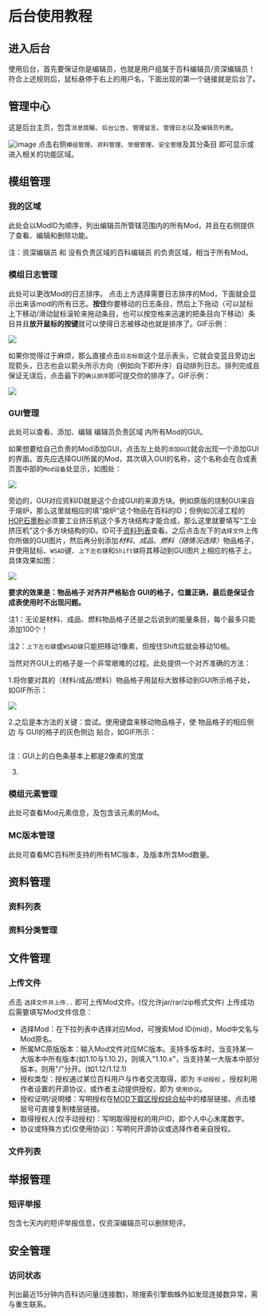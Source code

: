 # 后台使用教程

## 进入后台

使用后台，首先要保证你是编辑员，也就是用户组属于百科编辑员/资深编辑员！
符合上述规则后，鼠标悬停于右上的用户名，下面出现的第一个链接就是后台了。

## 管理中心

这是后台主页，包含`消息提醒`、`后台公告`、`管理留言`、`管理日志`以及`编辑员列表`。

![image](https://user-images.githubusercontent.com/20513115/43041709-c1ac7bb8-8d9a-11e8-8adb-dd5af34a7294.png)
点击右侧`模组管理`、`资料管理`、`举报管理`、`安全管理`及其分条目 即可显示或进入相关的功能区域。

## 模组管理

### 我的区域

此处会以ModID为顺序，列出编辑员所管辖范围内的所有Mod，并且在右侧提供了查看、编辑和删除功能。

注：资深编辑员 和 没有负责区域的百科编辑员 的负责区域，相当于所有Mod。

### 模组日志管理

此处可以更改Mod的日志排序。
点击上方选择需要日志排序的Mod，下面就会显示出来该mod的所有日志。**按住**你要移动的日志条目，然后上下拖动（可以鼠标上下移动/滑动鼠标滚轮来拖动条目，也可以按空格来迅速的把条目向下移动）条目并且**放开鼠标的按键**就可以使得日志被移动也就是排序了。GIF示例：

![](http://bbs.mcmod.cn/data/attachment/album/201807/22/143529rodnpnvjvjkz385p.gif)

如果你觉得过于麻烦，那么直接点击`日志标题`这个显示表头，它就会变蓝且旁边出现箭头，日志也会以箭头所示方向（例如向下即升序）自动排列日志。排列完成且保证无误后，点击最下的`确认排序`即可提交你的排序了。GIF示例：

![](http://bbs.mcmod.cn/data/attachment/album/201807/22/144111jjui7qx707a0aaqu.gif)

### GUI管理

此处可以查看、添加、编辑 编辑员负责区域 内所有Mod的GUI。

如果想要给自己负责的Mod添加GUI，点击左上处的`添加GUI`就会出现一个添加GUI的界面。首先应选择GUI所属的Mod，其次填入GUI的名称，这个名称会在合成表页面中部的`Mod设备`处显示，如图处：

![](http://bbs.mcmod.cn/data/attachment/album/201807/22/214130upzfnsnsix5ixc4r.png)

旁边的，GUI对应资料ID就是这个合成GUI的来源方块。例如原版的烧制GUI来自于熔炉，那么这里就相应的填“熔炉“这个物品在百科的ID；但例如沉浸工程的[HOP石墨粉](https://www.mcmod.cn/item/30915.html)必须要工业挤压机这个多方块结构才能合成，那么这里就要填写“工业挤压机”这个多方块结构的ID。ID可于[资料列表](#%E8%B5%84%E6%96%99%E5%88%97%E8%A1%A8)查看。之后点击左下的`选择文件`上传你所做的GUI图片，然后再分别添加*材料*、*成品*、<em>燃料（随情况选择）</em>物品格子，并使用鼠标、`WSAD`键、`上下左右键`和`Shift键`将其移动到GUI图片上相应的格子上。具体效果如图：

![](http://bbs.mcmod.cn/data/attachment/album/201807/24/224023zv4ucd7i3nkdcqqv.png)

**要求的效果是：物品格子 对齐并严格贴合 GUI的格子，位置正确，最后是保证合成表使用时不出现问题。**

注1：无论是材料、成品、燃料物品格子还是之后说到的能量条目，每个最多只能添加100个！

注2：`上下左右键`或`WSAD键`只能把移动1像素，但按住Shift后就会移动10格。

当然对齐GUI上的格子是一个非常艰难的过程。此处提供一个对齐准确的方法：

1.将你要对其的（材料/成品/燃料）物品格子用鼠标大致移动到GUI所示格子处，如GIF所示：

![](http://bbs.mcmod.cn/data/attachment/album/201807/23/172405fgjuwjhj5wsag85w.gif)

2.之后是本方法的关键：尝试。使用键盘来移动物品格子，使 物品格子的相应侧边 与 GUI的格子的灰色侧边 贴合，如GIF所示：

![]()

注：GUI上的白色条基本上都是2像素的宽度

3.

### 模组元素管理

此处可查看Mod元素信息，及包含该元素的Mod。

### MC版本管理

此处可查看MC百科所支持的所有MC版本，及版本所含Mod数量。

## 资料管理

### 资料列表

### 资料分类管理

## 文件管理

### 上传文件

点击 `选择文件并上传..` 即可上传Mod文件。(仅允许jar/rar/zip格式文件)
上传成功后需要填写Mod文件信息：
- 选择Mod：在下拉列表中选择对应Mod，可搜索Mod ID(mid)，Mod中文名与Mod原名。
- 所属MC原版版本：输入Mod文件对应MC版本。支持多版本时，当支持某一大版本中所有版本(如1.10与1.10.2)，则填入"1.10.x"，当支持某一大版本中部分版本，则用"/"分开。(如1.12/1.12.1)
- 授权类型：授权通过某位百科用户与作者交流取得，即为 `手动授权` 。授权利用作者设置的开源协议，或作者主动提供授权，即为 `使用协议`。
- 授权证明/说明楼：写明授权在[MOD下载区授权综合帖](https://bbs.mcmod.cn/thread-615-1-1.html)中的楼层链接。点击楼层号可直接复制楼层链接。
- 取得授权人(仅手动授权)：写明取得授权的用户ID，即个人中心末尾数字。
- 协议或特殊方式(仅使用协议)：写明何开源协议或选择作者亲自授权。

### 文件列表

## 举报管理

### 短评举报

包含七天内的短评举报信息，仅资深编辑员可以删除短评。

## 安全管理

### 访问状态

列出最近15分钟内百科访问量(连接数)，除搜索引擎蜘蛛外如发现连接数异常，需与重生联系。
